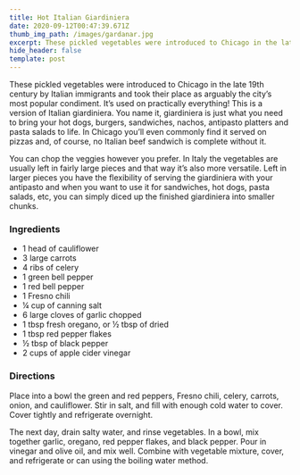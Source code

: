 ```yaml
---
title: Hot Italian Giardiniera
date: 2020-09-12T00:47:39.671Z
thumb_img_path: /images/gardanar.jpg
excerpt: These pickled vegetables were introduced to Chicago in the late 19th century.
hide_header: false
template: post
---
```

These pickled vegetables were introduced to Chicago in the late 19th century by Italian immigrants and took their place as arguably the city’s most popular condiment. It’s used on practically everything! This is a version of Italian giardiniera. You name it, giardiniera is just what you need to bring your hot dogs, burgers, sandwiches, nachos, antipasto platters and pasta salads to life. In Chicago you’ll even commonly find it served on pizzas and, of course, no Italian beef sandwich is complete without it.

You can chop the veggies however you prefer. In Italy the vegetables are usually left in fairly large pieces and that way it’s also more versatile. Left in larger pieces you have the flexibility of serving the giardiniera with your antipasto and when you want to use it for sandwiches, hot dogs, pasta salads, etc, you can simply diced up the finished giardiniera into smaller chunks.

### Ingredients

* 1 head of cauliflower
* 3 large carrots
* 4 ribs of celery
* 1 green bell pepper
* 1 red bell pepper
* 1 Fresno chili
* ¼ cup of canning salt
* 6 large cloves of garlic chopped
* 1 tbsp fresh oregano, or ½ tbsp of dried
* 1 tbsp red pepper flakes
* ½ tbsp of black pepper
* 2 cups of apple cider vinegar



### Directions

Place into a bowl the green and red peppers, Fresno chili, celery, carrots, onion, and cauliflower. Stir in salt, and fill with enough cold water to cover. Cover tightly and refrigerate overnight.

The next day, drain salty water, and rinse vegetables. In a bowl, mix together garlic, oregano, red pepper flakes, and black pepper. Pour in vinegar and olive oil, and mix well. Combine with vegetable mixture, cover, and refrigerate or can using the boiling water method.

<!--EndFragment-->